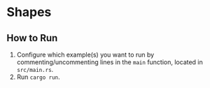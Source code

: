 # Shapes

## How to Run

1. Configure which example(s) you want to run by commenting/uncommenting lines in the `main` function, located in `src/main.rs`.
2. Run `cargo run`.
